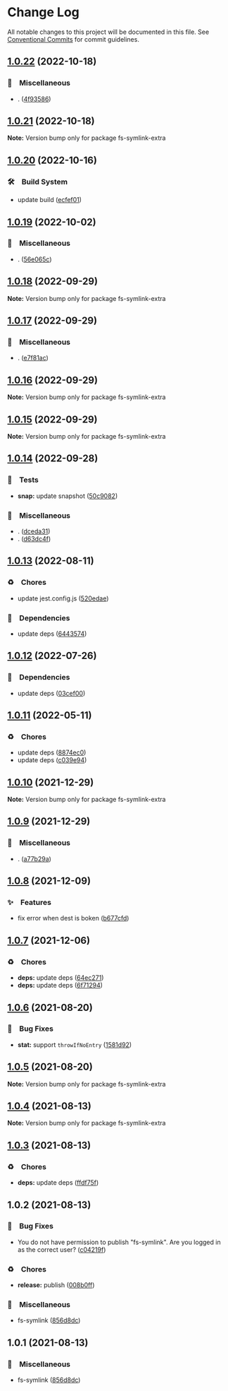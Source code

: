 # Change Log

All notable changes to this project will be documented in this file.
See [Conventional Commits](https://conventionalcommits.org) for commit guidelines.

## [1.0.22](https://github.com/bluelovers/ws-iconv/compare/fs-symlink-extra@1.0.21...fs-symlink-extra@1.0.22) (2022-10-18)



### 🔖　Miscellaneous

* . ([4f93586](https://github.com/bluelovers/ws-iconv/commit/4f935869e8c34060553109cc23e9f0e4d6003878))



## [1.0.21](https://github.com/bluelovers/ws-iconv/compare/fs-symlink-extra@1.0.20...fs-symlink-extra@1.0.21) (2022-10-18)

**Note:** Version bump only for package fs-symlink-extra





## [1.0.20](https://github.com/bluelovers/ws-iconv/compare/fs-symlink-extra@1.0.19...fs-symlink-extra@1.0.20) (2022-10-16)



### 🛠　Build System

* update build ([ecfef01](https://github.com/bluelovers/ws-iconv/commit/ecfef01e81ed9430facda8d921e3013730365d8f))



## [1.0.19](https://github.com/bluelovers/ws-iconv/compare/fs-symlink-extra@1.0.18...fs-symlink-extra@1.0.19) (2022-10-02)



### 🔖　Miscellaneous

* . ([56e065c](https://github.com/bluelovers/ws-iconv/commit/56e065ce78a0e784397851ec6fb47baf3fb5963a))



## [1.0.18](https://github.com/bluelovers/ws-iconv/compare/fs-symlink-extra@1.0.17...fs-symlink-extra@1.0.18) (2022-09-29)

**Note:** Version bump only for package fs-symlink-extra





## [1.0.17](https://github.com/bluelovers/ws-iconv/compare/fs-symlink-extra@1.0.16...fs-symlink-extra@1.0.17) (2022-09-29)



### 🔖　Miscellaneous

* . ([e7f81ac](https://github.com/bluelovers/ws-iconv/commit/e7f81acfe8c1a40cd6e9092b4bcf7b32ed92c062))



## [1.0.16](https://github.com/bluelovers/ws-iconv/compare/fs-symlink-extra@1.0.15...fs-symlink-extra@1.0.16) (2022-09-29)

**Note:** Version bump only for package fs-symlink-extra





## [1.0.15](https://github.com/bluelovers/ws-iconv/compare/fs-symlink-extra@1.0.14...fs-symlink-extra@1.0.15) (2022-09-29)

**Note:** Version bump only for package fs-symlink-extra





## [1.0.14](https://github.com/bluelovers/ws-iconv/compare/fs-symlink-extra@1.0.13...fs-symlink-extra@1.0.14) (2022-09-28)



### 🚨　Tests

* **snap:** update snapshot ([50c9082](https://github.com/bluelovers/ws-iconv/commit/50c90823b7b65aa3f10f14b771327e81f0905f6e))


### 🔖　Miscellaneous

* . ([dceda31](https://github.com/bluelovers/ws-iconv/commit/dceda31798222a650c62f9bd688b9fa55b915cc7))
* . ([d63dc4f](https://github.com/bluelovers/ws-iconv/commit/d63dc4f45321ac9d9f2811a1565ade6aaff0ffe1))



## [1.0.13](https://github.com/bluelovers/ws-iconv/compare/fs-symlink-extra@1.0.12...fs-symlink-extra@1.0.13) (2022-08-11)


### ♻️　Chores

* update jest.config.js ([520edae](https://github.com/bluelovers/ws-iconv/commit/520edae6273f468fb194a76486b80432b4d69758))


### 📌　Dependencies

* update deps ([6443574](https://github.com/bluelovers/ws-iconv/commit/6443574492a2305365e4d063efe1959010ee67be))





## [1.0.12](https://github.com/bluelovers/ws-iconv/compare/fs-symlink-extra@1.0.11...fs-symlink-extra@1.0.12) (2022-07-26)


### 📌　Dependencies

* update deps ([03cef00](https://github.com/bluelovers/ws-iconv/commit/03cef00e69370e3353f352fa6f2d154c06bacce8))





## [1.0.11](https://github.com/bluelovers/ws-iconv/compare/fs-symlink-extra@1.0.10...fs-symlink-extra@1.0.11) (2022-05-11)


### ♻️　Chores

* update deps ([8874ec0](https://github.com/bluelovers/ws-iconv/commit/8874ec0576dc65e55d6710c61a1dc67e3142fa8f))
* update deps ([c039e94](https://github.com/bluelovers/ws-iconv/commit/c039e942f8562c9fdbba4e8d50c19afc20cc687f))





## [1.0.10](https://github.com/bluelovers/ws-iconv/compare/fs-symlink-extra@1.0.9...fs-symlink-extra@1.0.10) (2021-12-29)

**Note:** Version bump only for package fs-symlink-extra





## [1.0.9](https://github.com/bluelovers/ws-iconv/compare/fs-symlink-extra@1.0.8...fs-symlink-extra@1.0.9) (2021-12-29)


### 🔖　Miscellaneous

* . ([a77b29a](https://github.com/bluelovers/ws-iconv/commit/a77b29ae69eb4e0c87d5120618c699273637510a))





## [1.0.8](https://github.com/bluelovers/ws-iconv/compare/fs-symlink-extra@1.0.7...fs-symlink-extra@1.0.8) (2021-12-09)


### ✨　Features

* fix error when dest is boken ([b677cfd](https://github.com/bluelovers/ws-iconv/commit/b677cfd66a9b5adc06ea99dbf092d38104c50b51))





## [1.0.7](https://github.com/bluelovers/ws-iconv/compare/fs-symlink-extra@1.0.6...fs-symlink-extra@1.0.7) (2021-12-06)


### ♻️　Chores

* **deps:** update deps ([64ec271](https://github.com/bluelovers/ws-iconv/commit/64ec2718aaa422a5d8761198824886410200c47f))
* **deps:** update deps ([6f71294](https://github.com/bluelovers/ws-iconv/commit/6f712943603f8e19ac85a365c96dc5f510ada784))





## [1.0.6](https://github.com/bluelovers/ws-iconv/compare/fs-symlink-extra@1.0.5...fs-symlink-extra@1.0.6) (2021-08-20)


### 🐛　Bug Fixes

* **stat:** support `throwIfNoEntry` ([1581d92](https://github.com/bluelovers/ws-iconv/commit/1581d92553222f767dc7c9b6c03dc000a595b0a4))





## [1.0.5](https://github.com/bluelovers/ws-iconv/compare/fs-symlink-extra@1.0.4...fs-symlink-extra@1.0.5) (2021-08-20)

**Note:** Version bump only for package fs-symlink-extra





## [1.0.4](https://github.com/bluelovers/ws-iconv/compare/fs-symlink-extra@1.0.3...fs-symlink-extra@1.0.4) (2021-08-13)

**Note:** Version bump only for package fs-symlink-extra





## [1.0.3](https://github.com/bluelovers/ws-iconv/compare/fs-symlink-extra@1.0.2...fs-symlink-extra@1.0.3) (2021-08-13)


### ♻️　Chores

* **deps:** update deps ([ffdf75f](https://github.com/bluelovers/ws-iconv/commit/ffdf75f27917b2698690436b66df040f2cc5cebc))





## 1.0.2 (2021-08-13)


### 🐛　Bug Fixes

* You do not have permission to publish "fs-symlink". Are you logged in as the correct user? ([c04219f](https://github.com/bluelovers/ws-iconv/commit/c04219fd4047650db80e3915997dcfacdc7f7700))


### ♻️　Chores

* **release:** publish ([008b0ff](https://github.com/bluelovers/ws-iconv/commit/008b0ff206ac188acd641377c3a6e4fb3a73acbe))


### 🔖　Miscellaneous

* fs-symlink ([856d8dc](https://github.com/bluelovers/ws-iconv/commit/856d8dc8d543a71833c92507fb844956623835f3))





## 1.0.1 (2021-08-13)


### 🔖　Miscellaneous

* fs-symlink ([856d8dc](https://github.com/bluelovers/ws-iconv/commit/856d8dc8d543a71833c92507fb844956623835f3))

